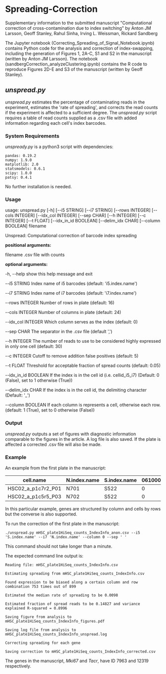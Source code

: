 # Spreading-Correction

Supplementary information to the submitted manuscript  "Computational correction of cross-contamination due to index switching" by Anton JM Larsson, Geoff	Stanley, Rahul	Sinha, Irving	L.	Weissman,	Rickard	Sandberg

The Jupyter notebook (Correcting_Spreading_of_Signal_Notebook.ipynb) contains Python code for the analysis and correction of index-swapping, including the generation of Figures 1, 2A-C, S1 and S2 in the manuscript (written by Anton JM Larsson). The notebook (sandbergCorrection_analyzeClustering.ipynb) contains the R code to reproduce Figures 2D-E and S3 of the manuscript (written by Geoff Stanley).

## _unspread.py_

_unspread.py_ estimates the percentage of contaminating reads in the experiment, estimates the 'rate of spreading', and corrects the read counts if the experiment is affected to a sufficient degree. The _unspread.py_ script requires a table of read counts supplied as a .csv file with added information regarding each cell's index barcodes. 

### System Requirements

_unspready.py_ is a python3 script with dependencies:

```
pandas: 0.19.2
numpy: 1.9.0
matplotlib: 2.0
statsmodels: 0.6.1
scipy: 1.0.0
patsy: 0.4.1
```
No further installation is needed.

### Usage

usage: unspread.py [-h] [--i5 STRING] [--i7 STRING] [--rows INTEGER]
                   [--cols INTEGER] [--idx_col INTEGER] [--sep CHAR]
                   [--h INTEGER] [--c INTEGER] [--t FLOAT]
                   [--idx_in_id BOOLEAN] [--delim_idx CHAR] [--column BOOLEAN]
                   filename

Unspread: Computational correction of barcode index spreading

**positional arguments:**

  filename             .csv file with counts

**optional arguments:**

  -h, --help           show this help message and exit
  
  --i5 STRING          Index name of i5 barcodes (default: 'i5.index.name')
  
  --i7 STRING          Index name of i7 barcodes (default: 'i7.index.name')
  
  --rows INTEGER       Number of rows in plate (default: 16)
  
  --cols INTEGER       Number of columns in plate (default: 24)
  
  --idx_col INTEGER    Which column serves as the index (default: 0)
  
  --sep CHAR           The separator in the .csv file (default ',')
  
  --h INTEGER          The number of reads to use to be considered highly
                       expressed in only one cell (default: 30)
                       
  --c INTEGER          Cutoff to remove addition false positives (default: 5)
  
  --t FLOAT            Threshold for acceptable fraction of spread counts
                       (default: 0.05)
                       
  --idx_in_id BOOLEAN  If the index is in the cell id (i.e. cellid_i5_i7)
                       (Default: 0 (False), set to 1 otherwise (True))
                       
  --delim_idx CHAR     If the index is in the cell id, the delimiting
                       character (Default: '_')
                       
  --column BOOLEAN     If each column is represents a cell, otherwise each
                       row. (default: 1 (True), set to 0 otherwise (False))
                       
### Output

_unspread.py_ outputs a set of figures with diagnostic information comparable to the figures in the article. A log file is also saved. If the plate is affected a corrected .csv file will also be made.

### Example

An example from the first plate in the manuscript:

|cell.name | N.index.name |	S.index.name |	0610005C13Rik |	0610007C21Rik  | ...|
| --- | --- | --- | --- | --- | --- |
|HSC02_a_p1c7r2_P01 |	N701	| S522	| 0	| 117 | ...|
|HSC02_a_p1c5r5_P03 | 	N702	| S522	| 0	| 5	| ...|

In this particular example, genes are structured by column and cells by rows but the converse is also supported.

To run the correction of the first plate in the manuscript:
```
./unspread.py mHSC_plate1HiSeq_counts_IndexInfo_anon.csv --i5 'S.index.name' --i7 'N.index.name' --column 0 --sep ' '
```
This command should not take longer than a minute.

The expected command line output is:
```
Reading file: mHSC_plate1HiSeq_counts_IndexInfo.csv

Estimating spreading from mHSC_plate1HiSeq_counts_IndexInfo.csv

Found expression to be biased along a certain column and row combination 753 times out of 899

Estimated the median rate of spreading to be 0.0098

Estimated fraction of spread reads to be 0.14827 and variance explained R-squared = 0.8996

Saving figure from analysis to mHSC_plate1HiSeq_counts_IndexInfo_figures.pdf

Saving log file from analysis to mHSC_plate1HiSeq_counts_IndexInfo_unspread.log

Correcting spreading for each gene

Saving correction to mHSC_plate1HiSeq_counts_IndexInfo_corrected.csv
```

The genes in the manuscript, _Mki67_ and _Tacr_, have ID 7963 and 12319 respectively.
